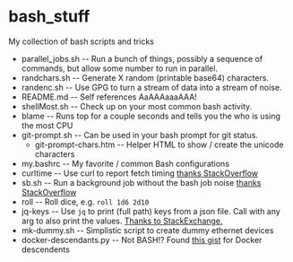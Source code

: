 # bash_stuff
My collection of bash scripts and tricks


* parallel_jobs.sh -- Run a bunch of things, possibly a sequence of commands, but allow some number to run in parallel.
* randchars.sh -- Generate X random (printable base64) characters.
* randenc.sh -- Use GPG to turn a stream of data into a stream of noise.
* README.md -- Self references AaAAAaaaAAA!
* shellMost.sh -- Check up on your most common bash activity.
* blame -- Runs top for a couple seconds and tells you the who is using the most CPU
* git-prompt.sh -- Can be used in your bash prompt for git status.
  * git-prompt-chars.htm -- Helper HTML to show / create the unicode characters
* my.bashrc -- My favorite / common Bash configurations
* curltime -- Use curl to report fetch timing [thanks StackOverflow](https://stackoverflow.com/questions/18215389/how-do-i-measure-request-and-response-times-at-once-using-curl)
* sb.sh -- Run a background job without the bash job noise [thanks StackOverflow](https://stackoverflow.com/questions/7686989/running-bash-commands-in-the-background-without-printing-job-and-process-ids)
* roll -- Roll dice, e.g. `roll 1d6 2d10`
* jq-keys -- Use `jq` to print (full path) keys from a json file. Call with any arg to also print the values. [Thanks to StackExchange.](https://unix.stackexchange.com/questions/561460/how-to-print-path-and-key-values-of-json-file/561489#561489)
* mk-dummy.sh -- Simplistic script to create dummy ethernet devices
* docker-descendants.py -- Not BASH!? Found [this gist](https://gist.github.com/altaurog/21ea7afe578a523e3dfe8d8a746f1e7d
) for Docker descendents
